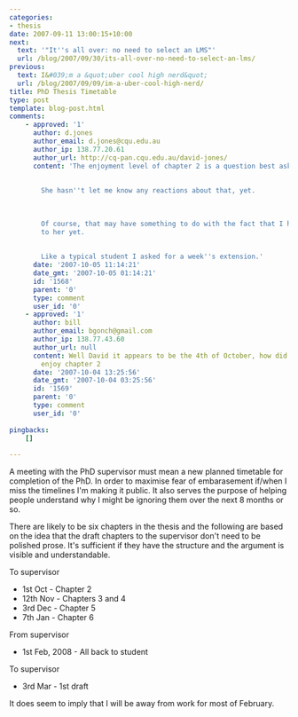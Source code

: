 ```yaml
---
categories:
- thesis
date: 2007-09-11 13:00:15+10:00
next:
  text: '"It''s all over: no need to select an LMS"'
  url: /blog/2007/09/30/its-all-over-no-need-to-select-an-lms/
previous:
  text: I&#039;m a &quot;uber cool high nerd&quot;
  url: /blog/2007/09/09/im-a-uber-cool-high-nerd/
title: PhD Thesis Timetable
type: post
template: blog-post.html
comments:
    - approved: '1'
      author: d.jones
      author_email: d.jones@cqu.edu.au
      author_ip: 138.77.20.61
      author_url: http://cq-pan.cqu.edu.au/david-jones/
      content: 'The enjoyment level of chapter 2 is a question best asked of my supervisor.
    
    
        She hasn''t let me know any reactions about that, yet.
    
    
    
        Of course, that may have something to do with the fact that I haven''t sent it
        to her yet.
    
    
        Like a typical student I asked for a week''s extension.'
      date: '2007-10-05 11:14:21'
      date_gmt: '2007-10-05 01:14:21'
      id: '1568'
      parent: '0'
      type: comment
      user_id: '0'
    - approved: '1'
      author: bill
      author_email: bgonch@gmail.com
      author_ip: 138.77.43.60
      author_url: null
      content: Well David it appears to be the 4th of October, how did your supervisor
        enjoy chapter 2
      date: '2007-10-04 13:25:56'
      date_gmt: '2007-10-04 03:25:56'
      id: '1569'
      parent: '0'
      type: comment
      user_id: '0'
    
pingbacks:
    []
    
---
```

A meeting with the PhD supervisor must mean a new planned timetable for completion of the PhD. In order to maximise fear of embarasement if/when I miss the timelines I'm making it public. It also serves the purpose of helping people understand why I might be ignoring them over the next 8 months or so.

There are likely to be six chapters in the thesis and the following are based on the idea that the draft chapters to the supervisor don't need to be polished prose. It's sufficient if they have the structure and the argument is visible and understandable.

To supervisor

- 1st Oct - Chapter 2
- 12th Nov - Chapters 3 and 4
- 3rd Dec - Chapter 5
- 7th Jan - Chapter 6

From supervisor

- 1st Feb, 2008 - All back to student

To supervisor

- 3rd Mar - 1st draft

It does seem to imply that I will be away from work for most of February.